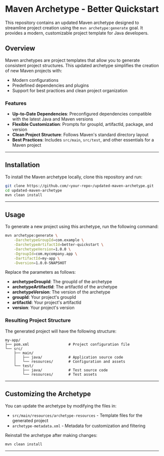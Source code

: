 # Maven Archetype - Better Quickstart

This repository contains an updated Maven archetype designed to streamline project creation using the `mvn archetype:generate` goal. It provides a modern, customizable project template for Java developers.

## Overview
Maven archetypes are project templates that allow you to generate consistent project structures. This updated archetype simplifies the creation of new Maven projects with:
- Modern configurations
- Predefined dependencies and plugins
- Support for best practices and clean project organization

### Features
- **Up-to-Date Dependencies**: Preconfigured dependencies compatible with the latest Java and Maven versions
- **Flexible Customization**: Prompts for groupId, artifactId, package, and version
- **Clean Project Structure**: Follows Maven's standard directory layout
- **Best Practices**: Includes `src/main`, `src/test`, and other essentials for a Maven project

---

## Installation
To install the Maven archetype locally, clone this repository and run:

```bash
git clone https://github.com/<your-repo>/updated-maven-archetype.git
cd updated-maven-archetype
mvn clean install
```

---

## Usage
To generate a new project using this archetype, run the following command:

```bash
mvn archetype:generate \
    -DarchetypeGroupId=com.example \
    -DarchetypeArtifactId=better-quickstart \
    -DarchetypeVersion=1.0.0 \
    -DgroupId=com.mycompany.app \
    -DartifactId=my-app \
    -Dversion=1.0.0-SNAPSHOT
```

Replace the parameters as follows:
- **archetypeGroupId**: The groupId of the archetype
- **archetypeArtifactId**: The artifactId of the archetype
- **archetypeVersion**: The version of the archetype
- **groupId**: Your project's groupId
- **artifactId**: Your project's artifactId
- **version**: Your project's version

### Resulting Project Structure
The generated project will have the following structure:

```plaintext
my-app/
├── pom.xml                  # Project configuration file
└── src/
    ├── main/
    │   ├── java/            # Application source code
    │   └── resources/       # Configuration and assets
    └── test/
        ├── java/            # Test source code
        └── resources/       # Test assets
```

---

## Customizing the Archetype
You can update the archetype by modifying the files in:
- `src/main/resources/archetype-resources` - Template files for the generated project
- `archetype-metadata.xml` - Metadata for customization and filtering

Reinstall the archetype after making changes:

```bash
mvn clean install
```

---

